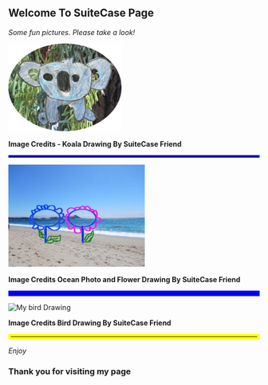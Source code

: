 ## Welcome To SuiteCase Page


*Some fun pictures. Please take a look!*

 
![My Drawing](KoalaDrawing2.jpg)

<b>Image Credits - Koala Drawing By SuiteCase Friend</b>
<hr style="border:2px solid blue">

![Ocean and Flower](Ocaenflower.jpg)

<b>Image Credits Ocean Photo and Flower Drawing By SuiteCase Friend</b>
<hr style="border:5px solid blue">


![](IMG_2676copy.HEIC "My bird Drawing")

<b>Image Credits Bird Drawing By SuiteCase Friend</b>
<hr style="border:5px solid Yellow">

*Enjoy*
### Thank you for visiting my page




